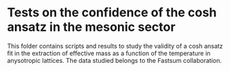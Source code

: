 # Tests on the confidence of the cosh ansatz in the mesonic sector

This folder contains scripts and results to study the validity of a
cosh ansatz fit in the extraction of effective mass as a function of
the temperature in anysotropic lattices. The data studied belongs to
the Fastsum collaboration. 
